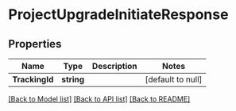 # ProjectUpgradeInitiateResponse

## Properties
Name | Type | Description | Notes
------------ | ------------- | ------------- | -------------
**TrackingId** | **string** |  | [default to null]

[[Back to Model list]](../README.md#documentation-for-models) [[Back to API list]](../README.md#documentation-for-api-endpoints) [[Back to README]](../README.md)

